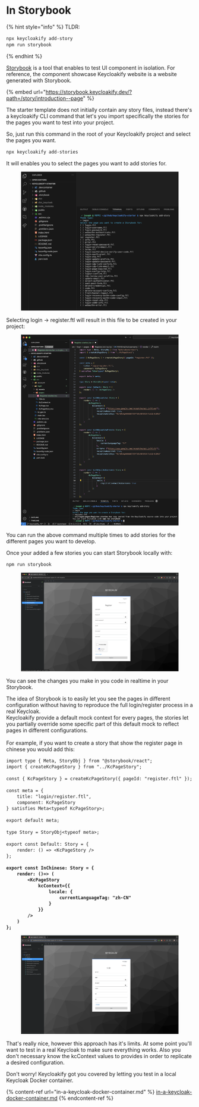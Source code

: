 # In Storybook

{% hint style="info" %}
TLDR:

```bash
npx keycloakify add-story
npm run storybook
```
{% endhint %}

[Storybook](https://storybook.js.org/) is a tool that enables to test UI component in isolation. For reference, the component showcase Keycloakify website is a website generated with Storybook.

{% embed url="https://storybook.keycloakify.dev/?path=/story/introduction--page" %}

The starter template does not initially contain any story files, instead there's a keycloakify CLI command that let's you import specifically the stories for the pages you want to test into your project.

So, just run this command in the root of your Keycloakify project and select the pages you want.

```bash
npx keycloakify add-stories
```

It will enables you to select the pages you want to add stories for.

<figure><img src="../.gitbook/assets/image (1) (1) (1) (1) (1) (1) (1) (1) (1) (1) (1) (1).png" alt=""><figcaption></figcaption></figure>

Selecting login -> register.ftl will result in this file to be created in your project:

<figure><img src="../.gitbook/assets/image (1) (1) (1) (1) (1) (1) (1) (1) (1) (1) (1) (1) (1).png" alt=""><figcaption></figcaption></figure>

You can run the above command multiple times to add stories for the different pages you want to develop.

Once your added a few stories you can start Storybook locally with:

```bash
npm run storybook
```

<figure><img src="../.gitbook/assets/image (2) (1) (1) (1) (1) (1) (1) (1) (1).png" alt=""><figcaption></figcaption></figure>

You can see the changes you make in you code in realtime in your Storybook.

The idea of Storybook is to easily let you see the pages in different configuration without having to reproduce the full login/register process in a real Keycloak.\
Keycloakify provide a default mock context for every pages, the stories let you partially override some specific part of this default mock to reflect pages in different configurations.\
\
For example, if you want to create a story that show the register page in chinese you would add this:

<pre class="language-tsx" data-title="src/login/pages/Register.stories.tsx"><code class="lang-tsx">import type { Meta, StoryObj } from "@storybook/react";
import { createKcPageStory } from "../KcPageStory";

const { KcPageStory } = createKcPageStory({ pageId: "register.ftl" });

const meta = {
    title: "login/register.ftl",
    component: KcPageStory
} satisfies Meta&#x3C;typeof KcPageStory>;

export default meta;

type Story = StoryObj&#x3C;typeof meta>;

export const Default: Story = {
    render: () => &#x3C;KcPageStory />
};

<strong>export const InChinese: Story = {
</strong><strong>    render: ()=> (
</strong><strong>        &#x3C;KcPageStory
</strong><strong>            kcContext={{
</strong><strong>                locale: {
</strong><strong>                    currentLanguageTag: "zh-CN"
</strong><strong>                }
</strong><strong>            }}
</strong><strong>        />
</strong><strong>    )
</strong><strong>};
</strong></code></pre>

<figure><img src="../.gitbook/assets/image (3) (1) (1) (1) (1).png" alt=""><figcaption></figcaption></figure>

That's really nice, however this approach has it's limits. At some point you'll want to test in a real Keycloak to make sure everything works. Also you don't necessary know the kcContext values to provides in order to replicate a desired configuration.

Don't worry! Keycloakify got you covered by letting you test in a local Keycloak Docker container.

{% content-ref url="in-a-keycloak-docker-container.md" %}
[in-a-keycloak-docker-container.md](in-a-keycloak-docker-container.md)
{% endcontent-ref %}
